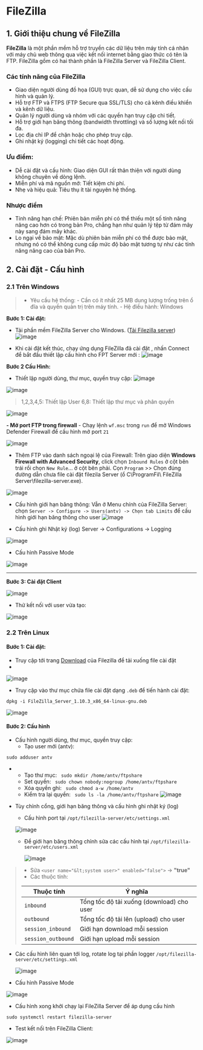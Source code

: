 # FileZilla 

## 1. Giới thiệu chung về FileZilla
**FileZilla** là một phần mềm hỗ trợ truyền các dữ liệu trên máy tính cá nhân với máy chủ web thông qua việc kết nối internet bằng giao thức có tên là FTP. FileZilla gồm có hai thành phần là FileZilla Server và FileZilla Client.

### Các tính năng của FileZilla
- Giao diện người dùng đồ họa (GUI) trực quan, dễ sử dụng cho việc cấu hình và quản lý.
- Hỗ trợ FTP và FTPS (FTP Secure qua SSL/TLS) cho cả kênh điều khiển và kênh dữ liệu.
- Quản lý người dùng và nhóm với các quyền hạn truy cập chi tiết.
- Hỗ trợ giới hạn băng thông (bandwidth throttling) và số lượng kết nối tối đa.
- Lọc địa chỉ IP để chặn hoặc cho phép truy cập.
- Ghi nhật ký (logging) chi tiết các hoạt động.
### Ưu điểm:
- Dễ cài đặt và cấu hình: Giao diện GUI rất thân thiện với người dùng không chuyên về dòng lệnh.
- Miễn phí và mã nguồn mở: Tiết kiệm chi phí.
- Nhẹ và hiệu quả: Tiêu thụ ít tài nguyên hệ thống.
### Nhược điểm 
- Tính năng hạn chế: Phiên bản miễn phí có thể thiếu một số tính năng nâng cao hơn có trong bản Pro, chẳng hạn như quản lý tệp từ đám mây này sang đám mây khác.
- Lo ngại về bảo mật: Mặc dù phiên bản miễn phí có thể được bảo mật, nhưng nó có thể không cung cấp mức độ bảo mật tương tự như các tính năng nâng cao của bản Pro.

## 2. Cài đặt - Cấu hình 

### 2.1 Trên Windows
> - Yêu cầu hệ thống:
    - Cần có ít nhất 25 MB dung lượng trống trên ổ đĩa và quyền quản trị trên máy tính.
    - Hệ điều hành: Windows

**Bước 1: Cài đặt:**

-  Tải phần mềm FileZilla Server cho Windows. ([Tải Filezilla server](https://filezilla-project.org/download.php?type=server))
![image](https://github.com/user-attachments/assets/1ad0f83c-e172-4716-8046-13ba884cd310)


- Khi cài đặt kết thúc, chạy ứng dụng FileZilla đã cài đặt , nhấn Connect để bắt đầu thiết lập cấu hình cho FPT Server mới :
![image](https://github.com/user-attachments/assets/8b122219-341a-4054-bad8-1883520cad02)


**Bước 2 Cấu Hình:**
- Thiết lập người dùng, thư mục, quyền truy cập:
![image](https://github.com/user-attachments/assets/ec4f87d5-3257-4d17-a41f-eec38cc7b6d2)


![image](https://github.com/user-attachments/assets/28a47ab5-c6f1-4bf6-a314-5388c0939f1b)


> 1,2,3,4,5: Thiết lập User
> 6,8: Thiết lập thư mục và phân quyền

![image](https://github.com/user-attachments/assets/79ba5b20-2d4d-43bb-b5d1-799989be19b1)


**- Mở port FTP trong firewall**
    - Chạy lệnh `wf.msc` trong `run` để mở Windows Defender Firewall để cấu hình mở port `21`
    
![image](https://github.com/user-attachments/assets/7ceb6b20-6360-48e9-83f7-13474e6c1b34)

- Thêm FTP vào danh sách ngoại lệ của Firewall:
Trên giao diện **Windows Firewall with Advanced Security**, click chọn `Inbound Rules` ở cột bên trái rồi chọn `New Rule`… ở cột bên phải. Cọn `Program` >> Chọn đúng đường dẫn chưa file cài đặt filezila Server (ổ C\ProgramFil\ FileZilla Server\filezilla-server.exe).

![image](https://github.com/user-attachments/assets/6f8107ff-3392-4ac4-97f2-26b7c33ffaa5)


- Cấu hình giới hạn băng thông:
Vẫn ở Menu chính của FileZilla Server: chọn  `Server -> Configure -> Users(antv) -> Chọn tab Limits` để cấu hình giới hạn băng thông cho user
![image](https://github.com/user-attachments/assets/c7306757-a394-47ce-a879-0de30fedc283)


- Cấu hình ghi Nhật ký (log)
Server -> Configurations -> Logging

![image](https://github.com/user-attachments/assets/68132752-81fa-4ded-84f6-e6983ba7ae0d)

- Cấu hình Passive Mode

![image](https://github.com/user-attachments/assets/7e752e75-da29-41cf-b8c0-ef60c6be72ec)



---
**Bước 3: Cài đặt Client**

![image](https://github.com/user-attachments/assets/aadef58b-a394-4f35-9765-0f498489e93c)

- Thử kết nối với user vừa tạo:

![image](https://github.com/user-attachments/assets/9ffa12e2-f9ea-4757-a41c-e8ec2792eb8d)



### 2.2 Trên Linux

#### Bước 1: Cài đặt:
- Truy cập tới trang [Download](https://filezilla-project.org/download.php?platform=linux64&type=server) của Filezilla để tải xuống file cài đặt
- 
![image](https://github.com/user-attachments/assets/03b56ad0-ce24-4745-8714-303758db8074)

- Truy cập vào thư mục chứa file cài đặt dạng `.deb` để tiến hành cài đặt:
```bash!
dpkg -i FileZilla_Server_1.10.3_x86_64-linux-gnu.deb
```
![image](https://github.com/user-attachments/assets/4df152d8-b569-429d-80e8-c52747c7d29e)


#### Bước 2: Cấu hình

- Cấu hình người dùng, thư mục, quyền truy cập:
    - Tạo user mới (antv):
```
sudo adduser antv
```
- 
    - Tạo thư mục: ` sudo mkdir /home/antv/ftpshare`
    - Set quyền: ` sudo chown nobody:nogroup /home/antv/ftpshare`
    - Xóa quyền ghi: ` sudo chmod a-w /home/antv`
    - Kiểm tra lại quyền: ` sudo ls -la /home/antv/ftpshare`
![image](https://github.com/user-attachments/assets/e1f7a0b4-5744-465a-9009-20aa8cb95d96)


- Tùy chỉnh cổng, giới hạn băng thông và cấu hình ghi nhật ký (log)
    - Cấu hình port tại `/opt/filezilla-server/etc/settings.xml`
      
    ![image](https://github.com/user-attachments/assets/3fcf9535-fc70-4fcf-a471-3d17cae4de15)

    - Để giới hạn băng thông chỉnh sửa các cấu hình tại `/opt/filezilla-server/etc/users.xml`

        ![image](https://github.com/user-attachments/assets/a30267e1-907b-4e95-871c-8d53bdfcf1ff)


> - Sửa  `<user name="&lt;system user>" enabled="false">` -> **"true"**
> - Các thuộc tính:
> 
>| Thuộc tính         | Ý nghĩa                                   |
>| ------------------ | ----------------------------------------- |
>| `inbound`          | Tổng tốc độ tải xuống (download) cho user |
>| `outbound`         | Tổng tốc độ tải lên (upload) cho user     |
>| `session_inbound`  | Giới hạn download mỗi session             |
>| `session_outbound` | Giới hạn upload mỗi session               |

- Các cấu hình liên quan tới log, rotate log tại phần logger `/opt/filezilla-server/etc/settings.xml`

    ![image](https://github.com/user-attachments/assets/23e030ef-8685-45a2-9df2-b59bc36ae1b0)


- Cấu hình Passive Mode

![image](https://github.com/user-attachments/assets/7e752e75-da29-41cf-b8c0-ef60c6be72ec)


- Cấu hình xong khởi chạy lại FileZilla Server để áp dụng cấu hình
```
sudo systemctl restart filezilla-server
```
- Test kết nối trên FileZilla Client:
  
![image](https://github.com/user-attachments/assets/36406a09-77fe-4eb1-8097-5968e58f3e12)




